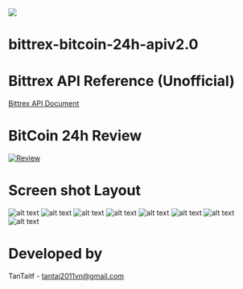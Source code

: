 <img src="https://github.com/favicon.ico"> 

# bittrex-bitcoin-24h-apiv2.0

# Bittrex API Reference (Unofficial)
[Bittrex API Document](https://github.com/thebotguys/golang-bittrex-api/wiki/Bittrex-API-Reference-(Unofficial))

# BitCoin 24h Review
[![Review](https://img.youtube.com/vi/L1RwEe1awfg/0.jpg)](http://youtu.be/L1RwEe1awfg)

# Screen shot Layout
![alt text](https://github.com/TanTaitf/bittrex-bitcoin-24h-apiv2.0/blob/master/screenshot_bitcoins/2018-05-20_21-18-22.png)
![alt text](https://github.com/TanTaitf/bittrex-bitcoin-24h-apiv2.0/blob/master/screenshot_bitcoins/2018-05-20_21-17-31.png)
![alt text](https://github.com/TanTaitf/bittrex-bitcoin-24h-apiv2.0/blob/master/screenshot_bitcoins/2018-05-20_21-22-59.png)
![alt text](https://github.com/TanTaitf/bittrex-bitcoin-24h-apiv2.0/blob/master/screenshot_bitcoins/2018-05-20_21-20-55.png)
![alt text](https://github.com/TanTaitf/bittrex-bitcoin-24h-apiv2.0/blob/master/screenshot_bitcoins/2018-05-20_21-21-32.png)
![alt text](https://github.com/TanTaitf/bittrex-bitcoin-24h-apiv2.0/blob/master/screenshot_bitcoins/2018-05-20_21-15-03.png)
![alt text](https://github.com/TanTaitf/bittrex-bitcoin-24h-apiv2.0/blob/master/screenshot_bitcoins/2018-05-20_21-18-48.png)
![alt text](https://github.com/TanTaitf/bittrex-bitcoin-24h-apiv2.0/blob/master/screenshot_bitcoins/2018-05-20_21-19-49.png)

# Developed by

TanTaitf - tantaj2011vn@gmail.com
